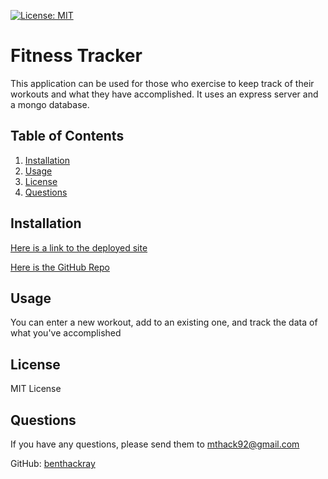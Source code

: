 [![License: MIT](https://img.shields.io/badge/License-MIT-yellow.svg)](https://opensource.org/licenses/MIT)
# Fitness Tracker

This application can be used for those who exercise to keep track of their workouts and what they have accomplished. It uses an express server and a mongo database.

## Table of Contents
1. [Installation](#installation)
2. [Usage](#usage)
3. [License](#license)
4. [Questions](#questions)

## Installation

[Here is a link to the deployed site](https://secret-refuge-38263.herokuapp.com/)

[Here is the GitHub Repo](https://github.com/benthackray/fitness-tracker)

## Usage

You can enter a new workout, add to an existing one, and track the data of what you've accomplished

## License

MIT License

## Questions

If you have any questions, please send them to mthack92@gmail.com

GitHub: [benthackray](http:/github.com/benthackray)
